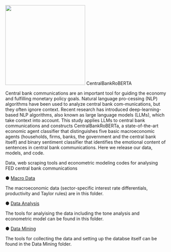 <img src="https://i.postimg.cc/63NfP4jK/Central-Bank-Ro-BERTa-logos-black.png" width="250" height="250"> CentralBankRoBERTA 

Central bank communications are an important tool for guiding the economy and fulfilling monetary policy goals. Natural language pro-cessing (NLP) algorithms have been used to analyze central bank com-munications, but they often ignore context. Recent research has introduced deep-learning-based NLP algorithms, also known as large language models (LLMs), which take context into account. This study applies LLMs to central bank communications and constructs CentralBankRoBERTa, a state-of-the-art economic agent classifier that distinguishes five basic macroeconomic agents (households, firms, banks, the government and the central bank itself) and binary sentiment classifier that identifies the emotional content of sentences in central bank communications. Here we release our data, models, and code.

Data, web scraping tools and econometric modeling codes for analysing FED central bank communications

● [Macro Data](https://github.com/Moritz-Pfeifer/FED-Communications-Project/tree/main/Macro_data_1965-2020) 

The macroeconomic data (sector-specific interest rate differentials, productivity and Taylor rules) are in this folder.

● [Data Analysis](https://github.com/Moritz-Pfeifer/FED-Communications-Project/tree/main/Data_analysis)

The tools for analyising the data including the tone analysis and econometric model can be found in this folder. 

● [Data Mining](https://github.com/Moritz-Pfeifer/FED-Communications-Project/tree/main/Data_mining)

The tools for collecting the data and setting up the databse itself can be found in the Data Mining folder.
